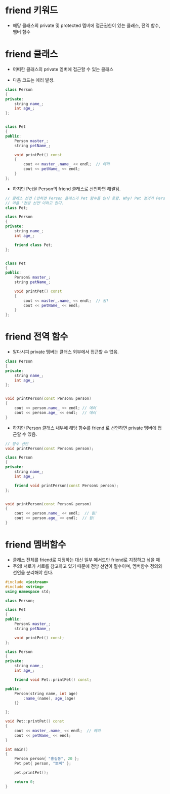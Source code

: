 # friend 키워드

- 해당 클래스의 private 및 protected 멤버에 접근권한이 있는 클래스, 전역 함수, 멤버 함수



# friend 클래스

- 어떠한 클래스의 private 멤버에 접근할 수 있는 클래스

- 다음 코드는 에러 발생.

```c++
class Person 
{
private:
	string name_;
	int age_;
};


class Pet
{
public:
	Person master_;
	string petName_;

	void printPet() const
	{
		cout << master_.name_ << endl;  // 에러
		cout << petName_ << endl;
	}
};
```



- 하지만 Pet을 Person의 friend 클래스로 선언하면 해결됨.

```c++
// 클래스 선언 (안하면 Person 클래스가 Pet 함수를 인식 못함. Why? Pet 정의가 Person 정의 밑에 있어서..)
// 이를 '전방 선언'이라고 한다.
class Pet;

class Person 
{
private:
	string name_;
	int age_;

	friend class Pet;
};


class Pet
{
public:
	Person& master_;
	string petName_;

	void printPet() const
	{
		cout << master_.name_ << endl;  // 됨!
		cout << petName_ << endl;
	}
};
```



# friend 전역 함수 

- 알다시피 private 멤버는 클래스 외부에서 접근할 수 없음.

```c++
class Person 
{
private:
	string name_;
	int age_;
};


void printPerson(const Person& person)
{
	cout << person.name_ << endl; // 에러
	cout << person.age_ << endl;  // 에러
}
```



- 하지만 Person 클래스 내부에 해당 함수를 friend 로 선언하면 private 멤버에 접근할 수 있음.

```c++
// 함수 선언 
void printPerson(const Person& person);  

class Person 
{
private:
	string name_;
	int age_;

	friend void printPerson(const Person& person);
};


void printPerson(const Person& person)
{
	cout << person.name_ << endl;  // 됨!
	cout << person.age_ << endl;  // 됨!
}
```





# friend 멤버함수

- 클래스 전체를 friend로 지정하는 대신 일부 메서드만 friend로 지정하고 싶을 때
- 주의! 서로가 서로를 참고하고 있기 때문에 전방 선언이 필수이며, 멤버함수 정의와 선언을 분리해야 한다.

```c++
#include <iostream>
#include <string> 
using namespace std;

class Person;

class Pet
{
public:
	Person& master_;
	string petName_;

	void printPet() const;
};

class Person
{
private:
	string name_;
	int age_;

	friend void Pet::printPet() const;

public:
	Person(string name, int age)
		:name_(name), age_(age)
	{}

};

void Pet::printPet() const
{
	cout << master_.name_ << endl;  // 에러
	cout << petName_ << endl;
}

int main()
{
	Person person{ "홍길동", 20 };
	Pet pet{ person, "뽀삐" };

	pet.printPet();

	return 0;
}
```

